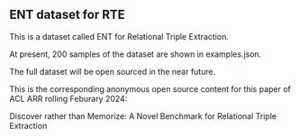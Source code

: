 ## ENT dataset for RTE

This is a dataset called ENT for Relational Triple Extraction.

At present, 200 samples of the dataset are shown in examples.json.

The full dataset will be open sourced in the near future.

This is the corresponding anonymous open source content for this paper of ACL ARR rolling Feburary 2024:

Discover rather than Memorize: A Novel Benchmark for Relational Triple Extraction
